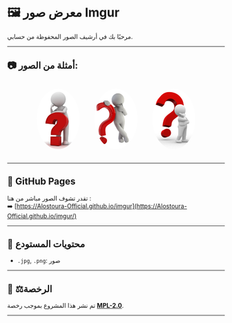 # 🖼️ معرض صور Imgur

مرحبًا بك في أرشيف الصور المحفوظة من حسابي.

---

## 📷 أمثلة من الصور:

<p align="center">
  <img alt="صورة 1" src="imgur1.png" style="width: 100px; height: 140px; margin: 15px; border-radius: 50%; object-fit: cover;">
  <img alt="صورة 2" src="imgur2.png" style="width: 100px; height: 140px; margin: 15px; border-radius: 50%; object-fit: cover;">
  <img alt="صورة 3" src="imgur3.png" style="width: 100px; height: 140px; margin: 15px; border-radius: 50%; object-fit: cover;">
</p>

---

## 🔗 GitHub Pages

تقدر تشوف الصور مباشر من هنا :  
➡️ [https://Alostoura-Official.github.io/imgur](https://Alostoura-Official.github.io/imgur/)

---

## 📁 محتويات المستودع

- `.jpg`, `.png`: صور
---

## 📝 ⚖️الرخصة

تم نشر هذا المشروع بموجب رخصة **[MPL-2.0](LICENSE)**.

---
